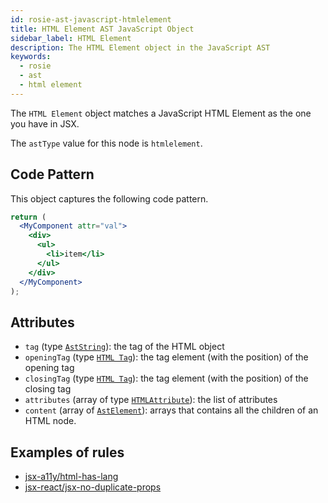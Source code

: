 ```yaml
---
id: rosie-ast-javascript-htmlelement
title: HTML Element AST JavaScript Object
sidebar_label: HTML Element
description: The HTML Element object in the JavaScript AST
keywords:
  - rosie
  - ast
  - html element
---
```


The `HTML Element` object matches a JavaScript HTML Element as the one you have in JSX.

The `astType` value for this node is `htmlelement`.

## Code Pattern

This object captures the following code pattern.

```jsx
return (
  <MyComponent attr="val">
    <div>
      <ul>
        <li>item</li>
      </ul>
    </div>
  </MyComponent>
);
```

## Attributes

- `tag` (type [`AstString`](/docs/rosie/ast/common/rosie-ast-common-aststring)): the tag of the HTML object
- `openingTag` (type [`HTML Tag`](/docs/rosie/ast/javascript/rosie-ast-javascript-htmltag)): the tag element (with the position) of the opening tag
- `closingTag` (type [`HTML Tag`](/docs/rosie/ast/javascript/rosie-ast-javascript-htmltag)): the tag element (with the position) of the closing tag
- `attributes` (array of type [`HTMLAttribute`](/docs/rosie/ast/javascript/rosie-ast-javascript-htmlattribute)): the list of attributes
- `content` (array of [`AstElement`](/docs/rosie/ast/common/rosie-ast-common-astelement)): arrays that contains all the children of an HTML node.

## Examples of rules

- [jsx-a11y/html-has-lang](https://app.codiga.io/hub/ruleset/jsx-a11y/html-has-lang)
- [jsx-react/jsx-no-duplicate-props](https://app.codiga.io/hub/ruleset/jsx-react/jsx-no-duplicate-props)
